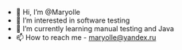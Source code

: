 - 👋 Hi, I’m @Maryolle
- 👀 I’m interested in software testing
- 🌱 I’m currently learning manual testing and Java 
- 📫 How to reach me - maryolle@yandex.ru

<!---
Maryolle/Maryolle is a ✨ special ✨ repository because its `README.md` (this file) appears on your GitHub profile.
You can click the Preview link to take a look at your changes.
--->
